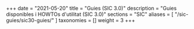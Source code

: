 +++
date        = "2021-05-20"
title       = "Guies (SIC 3.0)"
description = "Guies disponibles i HOWTOs d'utilitat (SIC 3.0)"
sections    = "SIC"
aliases = [
   "/sic-guies/sic30-guies/"
]
taxonomies  = []
weight 		= 3
+++
